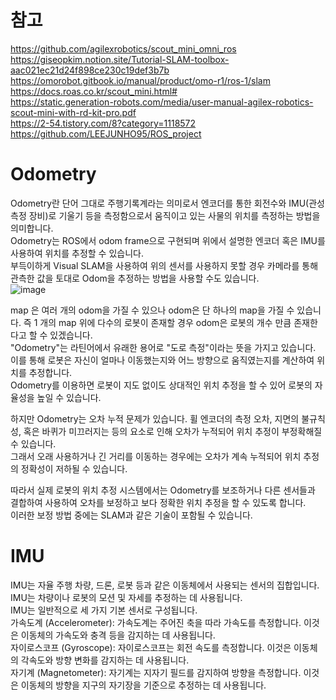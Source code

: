 # 참고
https://github.com/agilexrobotics/scout_mini_omni_ros              
https://giseopkim.notion.site/Tutorial-SLAM-toolbox-aac021ec21d24f898ce230c19def3b7b                
https://omorobot.gitbook.io/manual/product/omo-r1/ros-1/slam                    
https://docs.roas.co.kr/scout_mini.html#                   
https://static.generation-robots.com/media/user-manual-agilex-robotics-scout-mini-with-rd-kit-pro.pdf                      
https://2-54.tistory.com/8?category=1118572                
https://github.com/LEEJUNHO95/ROS_project                    


# Odometry
Odometry란 단어 그대로 주행기록계라는 의미로서 엔코더를 통한 회전수와 IMU(관성 측정 장비)로 기울기 등을 측정함으로서 움직이고 있는 사물의 위치를 측정하는 방법을 의미합니다.    
 Odometry는 ROS에서 odom frame으로 구현되며 위에서 설명한 엔코더 혹은 IMU를 사용하여 위치를 추정할 수 있습니다.     
 부득이하게 Visual SLAM을 사용하여 위의 센서를 사용하지 못할 경우 카메라를 통해 관측한 값을 토대로 Odom을 추정하는 방법을 사용할 수도 있습니다.    
![image](https://github.com/goeuddeum/Yeonhee_Project/assets/125548154/7b393659-46c9-4d6a-b56b-603e11570e75)

 map 은 여러 개의 odom을 가질 수 있으나 odom은 단 하나의 map을 가질 수 있습니다. 즉 1 개의 map 위에 다수의 로봇이 존재할 경우 odom은 로봇의 개수 만큼 존재한다고 할 수 있겠습니다.                         
 "Odometry"는 라틴어에서 유래한 용어로 "도로 측정"이라는 뜻을 가지고 있습니다. 이를 통해 로봇은 자신이 얼마나 이동했는지와 어느 방향으로 움직였는지를 계산하여 위치를 추정합니다.                      
 Odometry를 이용하면 로봇이 지도 없이도 상대적인 위치 추정을 할 수 있어 로봇의 자율성을 높일 수 있습니다.             

하지만 Odometry는 오차 누적 문제가 있습니다. 휠 엔코더의 측정 오차, 지면의 불규칙성, 혹은 바퀴가 미끄러지는 등의 요소로 인해 오차가 누적되어 위치 추정이 부정확해질 수 있습니다.                      
그래서 오래 사용하거나 긴 거리를 이동하는 경우에는 오차가 계속 누적되어 위치 추정의 정확성이 저하될 수 있습니다.               

따라서 실제 로봇의 위치 추정 시스템에서는 Odometry를 보조하거나 다른 센서들과 결합하여 사용하여 오차를 보정하고 보다 정확한 위치 추정을 할 수 있도록 합니다.                       
이러한 보정 방법 중에는 SLAM과 같은 기술이 포함될 수 있습니다.                       

# IMU
IMU는 자율 주행 차량, 드론, 로봇 등과 같은 이동체에서 사용되는 센서의 집합입니다.      
IMU는 차량이나 로봇의 모션 및 자세를 추정하는 데 사용됩니다.           
IMU는 일반적으로 세 가지 기본 센서로 구성됩니다.          
가속도계 (Accelerometer): 가속도계는 주어진 축을 따라 가속도를 측정합니다. 이것은 이동체의 가속도와 충격 등을 감지하는 데 사용됩니다.          
자이로스코프 (Gyroscope): 자이로스코프는 회전 속도를 측정합니다. 이것은 이동체의 각속도와 방향 변화를 감지하는 데 사용됩니다.      
자기계 (Magnetometer): 자기계는 지자기 필드를 감지하여 방향을 측정합니다. 이것은 이동체의 방향을 지구의 자기장을 기준으로 추정하는 데 사용됩니다.     
